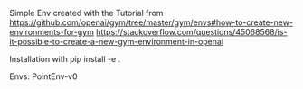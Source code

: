 Simple Env created with the Tutorial from
https://github.com/openai/gym/tree/master/gym/envs#how-to-create-new-environments-for-gym
https://stackoverflow.com/questions/45068568/is-it-possible-to-create-a-new-gym-environment-in-openai

Installation with pip install -e .

Envs:
PointEnv-v0
